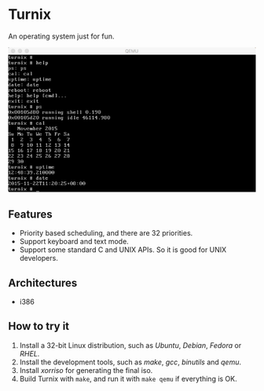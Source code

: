 # Turnix

An operating system just for fun.

![screenshot](/doc/screenshot.png?raw=true)

## Features

* Priority based scheduling, and there are 32 priorities.
* Support keyboard and text mode.
* Support some standard C and UNIX APIs. So it is good for UNIX developers.

## Architectures

* i386

## How to try it

1. Install a 32-bit Linux distribution, such as *Ubuntu*, *Debian*, *Fedora* or *RHEL*.
2. Install the development tools, such as *make*, *gcc*, *binutils* and *qemu*.
3. Install *xorriso* for generating the final iso.
4. Build Turnix with `make`, and run it with `make qemu` if everything is OK.

